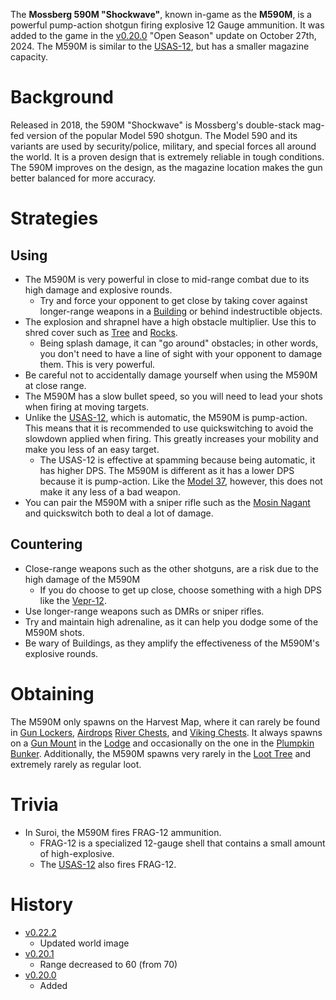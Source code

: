 <Mode />

The **Mossberg 590M "Shockwave"**, known in-game as the **M590M**, is a powerful pump-action shotgun firing explosive 12 Gauge ammunition. It was added to the game in the [v0.20.0](https://github.com/HasangerGames/suroi/releases/tag/v0.20.0) "Open Season" update on October 27th, 2024. The M590M is similar to the [USAS-12](/weapons/guns/usas12), but has a smaller magazine capacity.

# Background
Released in 2018, the 590M "Shockwave" is Mossberg's double-stack mag-fed version of the popular Model 590 shotgun. The Model 590 and its variants are used by security/police, military, and special forces all around the world. It is a proven design that is extremely reliable in tough conditions. The 590M improves on the design, as the magazine location makes the gun better balanced for more accuracy.

# Strategies
## Using
- The M590M is very powerful in close to mid-range combat due to its high damage and explosive rounds.
  - Try and force your opponent to get close by taking cover against longer-range weapons in a [Building](/buildings) or behind indestructible objects.
- The explosion and shrapnel have a high obstacle multiplier. Use this to shred cover such as [Tree](/obstacles/tree) and [Rocks](/obstacles/rock).
  - Being splash damage, it can "go around" obstacles; in other words, you don't need to have a line of sight with your opponent to damage them. This is very powerful.
- Be careful not to accidentally damage yourself when using the M590M at close range.
- The M590M has a slow bullet speed, so you will need to lead your shots when firing at moving targets.
- Unlike the [USAS-12](/weapons/guns/usas12), which is automatic, the M590M is pump-action. This means that it is recommended to use quickswitching to avoid the slowdown applied when firing. This greatly increases your mobility and make you less of an easy target.
    - The USAS-12 is effective at spamming because being automatic, it has higher DPS. The M590M is different as it has a lower DPS because it is pump-action. Like the [Model 37](/weapons/guns/model_37), however, this does not make it any less of a bad weapon.
- You can pair the M590M with a sniper rifle such as the [Mosin Nagant](/weapons/guns/mosin_nagant) and quickswitch both to deal a lot of damage.

## Countering
- Close-range weapons such as the other shotguns, are a risk due to the high damage of the M590M
    - If you do choose to get up close, choose something with a high DPS like the [Vepr-12](/weapons/guns/vepr12).
- Use longer-range weapons such as DMRs or sniper rifles.
- Try and maintain high adrenaline, as it can help you dodge some of the M590M shots.
- Be wary of Buildings, as they amplify the effectiveness of the M590M's explosive rounds.

# Obtaining
The M590M only spawns on the Harvest Map, where it can rarely be found in [Gun Lockers](/obstacles/gun_locker), [Airdrops](/obstacles/airdrop_crate) [River Chests](/obstacles/river_chest), and [Viking Chests](/obstacles/viking_chest). It always spawns on a [Gun Mount](/obstacles/gun_mount) in the [Lodge](/buildings/lodge) and occasionally on the one in the [Plumpkin Bunker](/buildings/plumpkin_bunker). Additionally, the M590M spawns very rarely in the [Loot Tree](/obstacles/loot_tree) and extremely rarely as regular loot.

# Trivia
- In Suroi, the M590M fires FRAG-12 ammunition.
  - FRAG-12 is a specialized 12-gauge shell that contains a small amount of high-explosive.
  - The [USAS-12](/weapons/guns/usas12) also fires FRAG-12.

# History
- [v0.22.2](https://github.com/HasangerGames/suroi/releases/tag/v0.22.2)
  - Updated world image
- [v0.20.1](https://github.com/HasangerGames/suroi/releases/tag/v0.20.0)
  - Range decreased to 60 (from 70)
- [v0.20.0](https://github.com/HasangerGames/suroi/releases/tag/v0.20.0)
  - Added